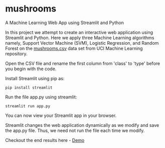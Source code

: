 # mushrooms
A Machine Learning Web App using Streamlit and Python

In this project we attempt to create an interactive web application using Streamlit and Python. Here we apply three Machine Learning algorithms namely, Support Vector Machine (SVM), Logistic Regression, and Random Forest on the [mushrooms.csv](https://www.kaggle.com/uciml/mushroom-classification) data set from UCI Machine Learning repository.

Open the CSV file and rename the first column from 'class' to 'type' before you begin with the code.

Install Streamlit using pip as:
```
pip install streamlit
```
Run the file app.py using streamlit:
```
streamlit run app.py
```
You can now view your Streamlit app in your browser.

Streamlit changes the web application dynamically as we modify and save the app.py file. Thus, we need not run the file each time we modify.

Checkout the end results here - [Demo](http://localhost:8501/)
